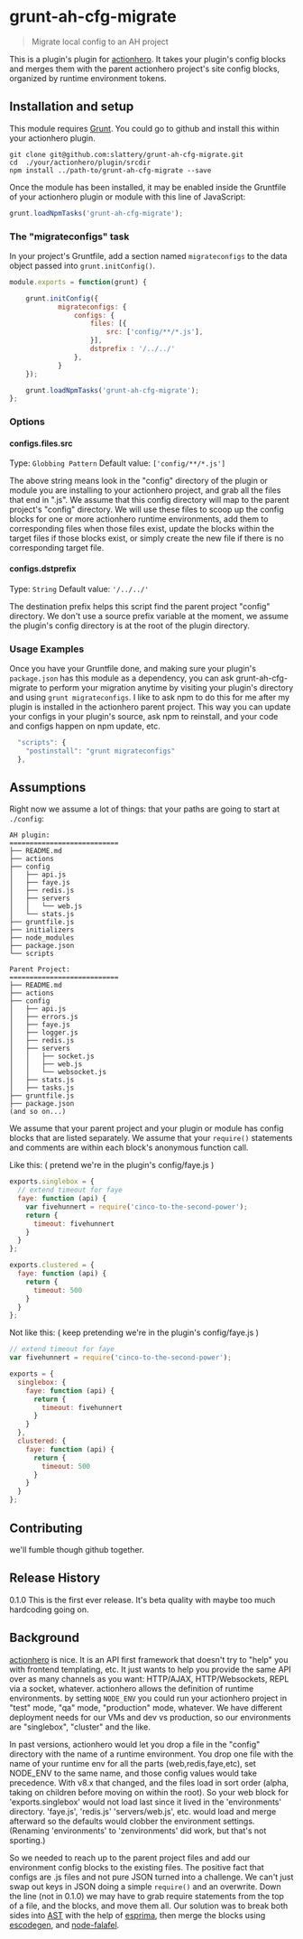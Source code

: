 # grunt-ah-cfg-migrate

> Migrate local config to an AH project

This is a plugin's plugin for [actionhero](https://github.com/evantahler/actionhero).   It takes your plugin's config blocks and merges them with the parent actionhero project's site config blocks, organized by runtime environment tokens.

## Installation and setup

This module requires [Grunt](http://gruntjs.com/).   You could go to github and install this within your actionhero plugin. 

```shell
git clone git@github.com:slattery/grunt-ah-cfg-migrate.git
cd  ./your/actionhero/plugin/srcdir
npm install ../path-to/grunt-ah-cfg-migrate --save
```

Once the module has been installed, it may be enabled inside the Gruntfile of your actionhero plugin or module with this line of JavaScript:

```js
grunt.loadNpmTasks('grunt-ah-cfg-migrate');
```

### The "migrateconfigs" task

In your project's Gruntfile, add a section named `migrateconfigs` to the data object passed into `grunt.initConfig()`.

```js
module.exports = function(grunt) {

	grunt.initConfig({
			migrateconfigs: {
				configs: {
					files: [{
						src: ['config/**/*.js'],
					}],
					dstprefix : '/../../'
				},	
			}
	});

	grunt.loadNpmTasks('grunt-ah-cfg-migrate');
};
```

### Options

#### configs.files.src
Type: `Globbing Pattern`
Default value: `['config/**/*.js']`

The above string means look in the "config" directory of the plugin or module you are installing to your actionhero project, and grab all the files that end in ".js".   We assume that this config directory will map to the parent project's "config" directory.  We will use these files to scoop up the config blocks for one or more actionhero runtime environments, add them to corresponding files when those files exist, update the blocks within the target files if those blocks exist, or simply create the new file if there is no corresponding target file.

#### configs.dstprefix
Type: `String`
Default value: `'/../../'`

The destination prefix helps this script find the parent project "config" directory.   We don't use a source prefix variable at the moment, we assume the plugin's config directory is at the root of the plugin directory.

### Usage Examples
Once you have your Gruntfile done, and making sure your plugin's `package.json` has this module as a dependency, you can ask grunt-ah-cfg-migrate to perform your migration anytime by visiting your plugin's directory and using `grunt migrateconfigs`.   I like to ask npm to do this for me after my plugin is installed in the actionhero parent project.   This way you can update your configs in your plugin's source, ask npm to reinstall, and your code and configs happen on npm update, etc.

```js
  "scripts": {
    "postinstall": "grunt migrateconfigs"
  },
```

## Assumptions
Right now we assume a lot of things: that your paths are going to start at `./config`:

```
AH plugin:
===========================
├── README.md
├── actions
├── config
│   ├── api.js
│   ├── faye.js
│   ├── redis.js
│   ├── servers
│   │   └── web.js
│   └── stats.js
├── gruntfile.js
├── initializers
├── node_modules
├── package.json
└── scripts

Parent Project:
===========================
├── README.md
├── actions
├── config
│   ├── api.js
│   ├── errors.js
│   ├── faye.js
│   ├── logger.js
│   ├── redis.js
│   ├── servers
│   │   ├── socket.js
│   │   ├── web.js
│   │   └── websocket.js
│   ├── stats.js
│   ├── tasks.js
├── gruntfile.js
├── package.json
(and so on...)
```

We assume that your parent project and your plugin or module has config blocks that are listed separately.   We assume that your `require()` statements and comments are within each block's anonymous function call.

Like this:
( pretend we're in the plugin's config/faye.js )
```js
exports.singlebox = {
  // extend timeout for faye
  faye: function (api) {
    var fivehunnert = require('cinco-to-the-second-power');
    return {
      timeout: fivehunnert
    }
  }
};

exports.clustered = {
  faye: function (api) {
    return {
      timeout: 500
    }
  }
};
```

Not like this:
( keep pretending we're in the plugin's config/faye.js )
```js
// extend timeout for faye
var fivehunnert = require('cinco-to-the-second-power');

exports = {
  singlebox: {
    faye: function (api) {
      return {
        timeout: fivehunnert
      }
    }
  },
  clustered: {
    faye: function (api) {
      return {
        timeout: 500
      }
    }
  }
};
```

## Contributing
we'll fumble though github together.

## Release History
0.1.0  This is the first ever release.  It's beta quality with maybe too much hardcoding going on.

## Background

[actionhero](http://actionherojs.com) is nice.   It is an API first framework that doesn't try to "help" you with frontend templating, etc.   It just wants to help you provide the same API over as many channels as you want: HTTP/AJAX, HTTP/Websockets, REPL via a socket, whatever.   actionhero allows the definition of runtime environments.    by setting `NODE_ENV` you could run your actionhero project in "test" mode, "qa" mode, "production" mode, whatever.     We have different deployment needs for our VMs and dev vs production, so our environments are "singlebox", "cluster" and the like.

In past versions, actionhero would let you drop a file in the "config" directory with the name of a runtime environment.   You drop one file with the name of your runtime env for all the parts (web,redis,faye,etc), set NODE_ENV to the same name, and those config values would take precedence.   With v8.x that changed, and the files load in sort order (alpha, taking on children before moving on within the root).   So your web block for 'exports.singlebox' would not load last since it lived in the 'environments' directory.   'faye.js', 'redis.js' 'servers/web.js', etc. would load and merge afterward so the defaults would clobber the environment settings.  (Renaming 'environments' to 'zenvironments' did work, but that's not sporting.)

So we needed to reach up to the parent project files and add our environment config blocks to the existing files.    The positive fact that configs are .js files and not pure JSON turned into a challenge.   We can't just swap out keys in JSON doing a simple `require()` and an overwrite.   Down the line (not in 0.1.0) we may have to grab require statements from the top of a file, and the blocks, and move them all.   Our solution was to break both sides into [AST](http://esprima.org/doc/index.html#ast) with the help of [esprima](http://esprima.org/), then merge the blocks using [escodegen](https://github.com/Constellation/escodegen), and [node-falafel](https://github.com/substack/node-falafel).
